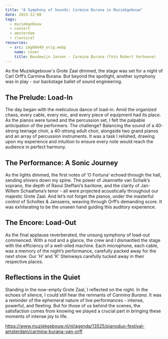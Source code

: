 ```yaml
---
title: "A Symphony of Sounds: Carmina Burana in Muziekgebouw"
date: 2023-12-08
tags:
  - muziekgebouw
  - concert
  - amsterdam
  - classical
resources:
  - src: img68449_orig.webp
    name: cover
    title: Boudewijn Jansen - Carmina Burana (foto Robert Verhoeve)
---
```


As the Muziekgebouw's Grote Zaal dimmed, the stage was set for a night of Carl Orff’s Carmina Burana. But beyond the spotlight, another symphony was in play - our backstage ballet of sound engineering.
<!--more-->

## The Prelude: Load-In

The day began with the meticulous dance of load-in. Amid the organized chaos, every cable, every mic, and every piece of equipment had its place. As the pianos were tuned and the percussion set, I felt the palpable anticipation of the performers. The challenge? Balancing the sound of a 40-strong teenage choir, a 40-strong adult choir, alongside two grand pianos and an array of percussion instruments. It was a task I relished, drawing upon my experience and intuition to ensure every note would reach the audience in perfect harmony.

## The Performance: A Sonic Journey

As the lights dimmed, the first notes of ‘O Fortuna’ echoed through the hall, sending shivers down my spine. The power of Jeannette van Schaik’s soprano, the depth of Raoul Steffani’s baritone, and the clarity of Jan-Willem Schaafsma’s tenor - all were projected acoustically throughout our majestic Grote Zaal. And let’s not forget the pianos, under the masterful control of Scholtes & Janssens, weaving through Orff’s demanding score. It was exhilarating to be the unseen hand guiding this auditory experience.

## The Encore: Load-Out

As the final applause reverberated, the unsung symphony of load-out commenced. With a nod and a glance, the crew and I dismantled the stage with the efficiency of a well-oiled machine. Each microphone, each cable, was a memory of the night’s performance, carefully packed away for the next show. Our 'H' and 'K' Steinways carefully tucked away in their respective places.

## Reflections in the Quiet

Standing in the now-empty Grote Zaal, I reflected on the night. In the echoes of silence, I could still hear the remnants of _Carmina Burana_. It was a reminder of the ephemeral nature of live performances - intense, powerful, and fleeting. But for those of us behind the scenes, the satisfaction comes from knowing we played a crucial part in bringing these moments of intense joy to life.

<https://www.muziekgebouw.nl/nl/agenda/13525/pianoduo-festival-amsterdam/carmina-burana-van-orff>
